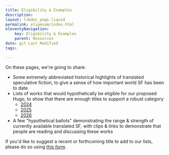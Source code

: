 ```yaml
---
title: Eligibility & Examples
description: 
layout: libdoc_page.liquid
permalink: eligexam/index.html
eleventyNavigation: 
    key: Eligibility & Examples
    parent: Resources
date: git Last Modified
tags: 

---
```


On these pages, we're going to share: 
* Some extremely abbreviated historical highlights of translated speculative fiction, to give a sense of how important world SF has been to date
* Lists of works that would hypothetically be eligible for our proposed Hugo, to show that there are enough titles to support a robust category
    * [2024](/elig2024)
    * [2025](/elig2025)
    * [2026](/elig2026)
* A few "hypothetical ballots" demonstrating the range & strength of currently available translated SF, with clips & links to demonstrate that people are reading and discussing these works

If you'd like to suggest a recent or forthcoming title to add to our lists, please do so using [this form](https://docs.google.com/forms/d/e/1FAIpQLSe4aO1Kgh5KTBdDk-MbYUKYIEbyFWe5w2SFReP-JmZKotCwTQ/viewform?usp=header).
